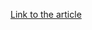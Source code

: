 [Link to the article](https://www.sentinelone.com/blog/smoothoperator-ongoing-campaign-trojanizes-3cx-software-in-software-supply-chain-attack/)
